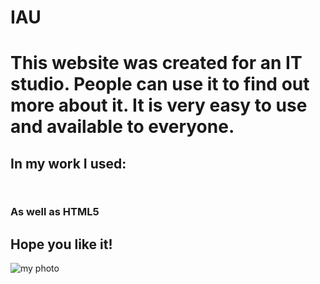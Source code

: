 # IAU
# This website was created for an IT studio. People can use it to find out more about it. It is very easy to use and available to everyone.
## In my work I used:
```<link rel="stylesheet" href="./jquery.fancybox.min.css">
```
```<link rel="stylesheet" href="./style.css">
```
### As well as HTML5
## Hope you like it!
![my photo](https://image.winudf.com/v2/image/Y29tLk1pU3RhcnRzLlN0YXJidXR0ZXJmbHlmb3JjZWV2aWxfc2NyZWVuXzBfMTUxODUwMDYwOV8wOTg/screen-0.jpg?fakeurl=1&type=.jpg )
